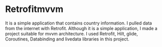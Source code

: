 # Retrofitmvvm
It is a simple application that contains country information. I pulled data from the internet with Retrofit. Although it is a simple application, I made a project suitable for mvvm architecture. I used Retrofit, Hilt, glide, Coroutines, Databinding and livedata libraries in this project.
